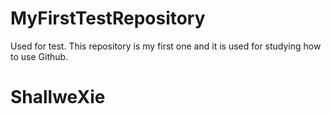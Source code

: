 # MyFirstTestRepository
Used for test.
This repository is my first one and it is used for studying how to use Github.
# ShallweXie
